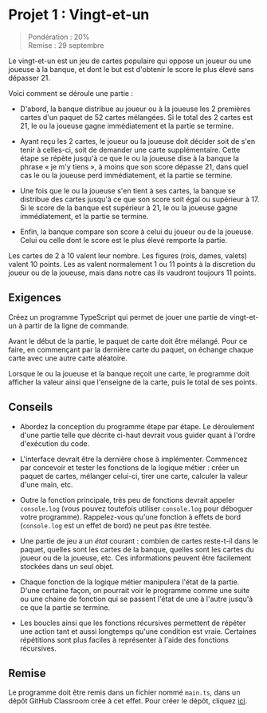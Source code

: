 # Projet 1 : Vingt-et-un

> Pondération : 20% \
> Remise : 29 septembre

Le vingt-et-un est un jeu de cartes populaire qui oppose un joueur ou une
joueuse à la banque, et dont le but est d'obtenir le score le plus élevé
sans dépasser 21.

Voici comment se déroule une partie :

-   D'abord, la banque distribue au joueur ou à la joueuse les 2
    premières cartes d'un paquet de 52 cartes mélangées. Si le total des
    2 cartes est 21, le ou la joueuse gagne immédiatement et la partie
    se termine.

-   Ayant reçu les 2 cartes, le joueur ou la joueuse doit décider soit
    de s'en tenir à celles-ci, soit de demander une carte
    supplémentaire. Cette étape se répète jusqu'à ce que le ou la
    joueuse dise à la banque la phrase « je m'y tiens », à moins que son
    score dépasse 21, dans quel cas le ou la joueuse perd immédiatement,
    et la partie se termine.

-   Une fois que le ou la joueuse s'en tient à ses cartes, la banque se
    distribue des cartes jusqu'à ce que son score soit égal ou supérieur
    à 17. Si le score de la banque est supérieur à 21, le ou la joueuse
    gagne immédiatement, et la partie se termine.

-   Enfin, la banque compare son score à celui du joueur ou de la
    joueuse. Celui ou celle dont le score est le plus élevé remporte la
    partie.

Les cartes de 2 à 10 valent leur nombre. Les figures (rois, dames,
valets) valent 10 points. Les as valent normalement 1 ou 11 points à la
discretion du joueur ou de la joueuse, mais dans notre cas ils vaudront
toujours 11 points.

## Exigences

Créez un programme TypeScript qui permet de jouer une partie de
vingt-et-un à partir de la ligne de commande. 

Avant le début de la partie, le paquet de carte doit être mélangé. Pour
ce faire, en commençant par la dernière carte du paquet, on échange
chaque carte avec une autre carte aléatoire.

Lorsque le ou la joueuse et la banque reçoit une carte, le programme
doit afficher la valeur ainsi que l'enseigne de la carte, puis le total
de ses points.

## Conseils

-   Abordez la conception du programme étape par étape. Le déroulement
    d'une partie telle que décrite ci-haut devrait vous guider quant à
    l'ordre d'exécution du code.

-   L'interface devrait être la dernière chose à implémenter. Commencez
    par concevoir et tester les fonctions de la logique métier : créer
    un paquet de cartes, mélanger celui-ci, tirer une carte, calculer la
    valeur d'une main, etc.

-   Outre la fonction principale, très peu de fonctions devrait appeler
    `console.log` (vous pouvez toutefois utiliser `console.log` pour
    déboguer votre programme). Rappelez-vous qu'une fonction à effets de
    bord (`console.log` est un effet de bord) ne peut pas être testée.

-   Une partie de jeu a un *état* courant : combien de cartes reste-t-il
    dans le paquet, quelles sont les cartes de la banque, quelles sont
    les cartes du joueur ou de la joueuse, etc. Ces informations peuvent
    être facilement stockées dans un seul objet. 

-   Chaque fonction de la logique métier manipulera l'état de la partie.
    D'une certaine façon, on pourrait voir le programme comme une suite
    ou une chaine de fonction qui se passent l'état de une à l'autre
    jusqu'à ce que la partie se termine.

-   Les boucles ainsi que les fonctions récursives permettent de répéter
    une action tant et aussi longtemps qu'une condition est vraie.
    Certaines répétitions sont plus faciles à représenter à l'aide des
    fonctions récursives.

## Remise

Le programme doit être remis dans un fichier nommé `main.ts`, dans un
dépôt GitHub Classroom crée à cet effet. Pour créer le dépôt, cliquez
[ici][GitHub Classroom].

[GitHub Classroom]: TODO

